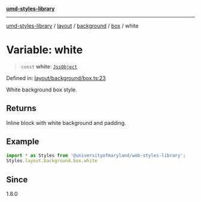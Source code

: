[**umd-styles-library**](../../../../../../README.md)

***

[umd-styles-library](../../../../../../modules.md) / [layout](../../../../../README.md) / [background](../../../README.md) / [box](../README.md) / white

# Variable: white

> `const` **white**: [`JssObject`](../../../../../../utilities/namespaces/transform/type-aliases/JssObject.md)

Defined in: [layout/background/box.ts:23](https://github.com/UMD-Digital/design-system/blob/8021d9898368f604bce452fe4dde6fae3a0578fd/packages/styles/source/layout/background/box.ts#L23)

White background box style.

## Returns

Inline block with white background and padding.

## Example

```typescript
import * as Styles from '@universityofmaryland/web-styles-library';
Styles.layout.background.box.white
```

## Since

1.8.0

